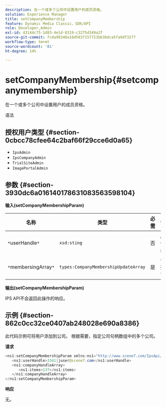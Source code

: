 ```yaml
---
description: 在一个或多个公司中设置用户的成员资格。
solution: Experience Manager
title: setCompanyMembership
feature: Dynamic Media Classic，SDK/API
role: Developer,Admin
exl-id: 43144c75-1d83-4e1d-8319-c3275d349a2f
source-git-commit: fcda99340a18d5037157723bb3bdca5fa9df3277
workflow-type: tm+mt
source-wordcount: '81'
ht-degree: 14%

---
```


# setCompanyMembership{#setcompanymembership}

在一个或多个公司中设置用户的成员资格。

语法

## 授权用户类型 {#section-0cbcc78cfee64c2baf66f29cce6d0a65}

* `IpsAdmin`
* `IpsCompanyAdmin`
* `TrialSiteAdmin`
* `ImagePortalAdmin`

## 参数 {#section-3930dc6a016140178631083563598104}

**输入(setCompanyMembershipParam)**

| 名称 | 类型 | 必需 | 说明 |
|---|---|---|---|
| `*`userHandle`*` | `xsd:sting` | 否 | 用户句柄。 |
| `*`membersingArray`*` | `types:CompanyMembershipUpdateArray` | 是 | 一系列公司。 |

**输出(setCompanyMembershipParam)**

IPS API不会返回此操作的响应。

## 示例 {#section-862c0cc32ce0407ab248028e690a8386}

此代码示例可将用户添加到公司。 根据需要，指定公司句柄数组中的多个公司。

**请求**

```java
<ns1:setCompanyMembershipParam xmlns:ns1="http://www.scene7.com/IpsApi/xsd">
   <ns1:userHandle>3341|juser@scene7.com</ns1:userHandle>
   <ns1:companyHandleArray>
      <ns1:items>137</ns1:items>
   </ns1:companyHandleArray>
</ns1:setCompanyMembershipParam>
```

**响应**

无。

